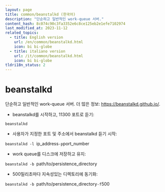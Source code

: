 ```yaml
---
layout: page
title: common/beanstalkd (한국어)
description: "단순하고 일반적인 work-queue 서버."
content_hash: 8c074c90c3fa3352e6c8ce125eb2e1efe7102974
last_modified_at: 2023-11-12
related_topics:
  - title: English version
    url: /en/common/beanstalkd.html
    icon: bi bi-globe
  - title: italiano version
    url: /it/common/beanstalkd.html
    icon: bi bi-globe
tldri18n_status: 2
---
```

# beanstalkd

단순하고 일반적인 work-queue 서버.
더 많은 정보: <https://beanstalkd.github.io/>.

- beanstalkd를 시작하고, 11300 포트로 듣기:

`beanstalkd`

- 사용자가 지정한 포트 및 주소에서 beanstalkd 듣기 시작:

`beanstalkd -l `<span class="tldr-var badge badge-pill bg-dark-lm bg-white-dm text-white-lm text-dark-dm font-weight-bold">ip_address</span>` -p `<span class="tldr-var badge badge-pill bg-dark-lm bg-white-dm text-white-lm text-dark-dm font-weight-bold">port_number</span>

- work queue를 디스크에 저장하고 유지:

`beanstalkd -b `<span class="tldr-var badge badge-pill bg-dark-lm bg-white-dm text-white-lm text-dark-dm font-weight-bold">path/to/persistence_directory</span>

- 500밀리초마다 지속성있는 디렉토리에 동기화:

`beanstalkd -b `<span class="tldr-var badge badge-pill bg-dark-lm bg-white-dm text-white-lm text-dark-dm font-weight-bold">path/to/persistence_directory</span>` -f `<span class="tldr-var badge badge-pill bg-dark-lm bg-white-dm text-white-lm text-dark-dm font-weight-bold">500</span>
